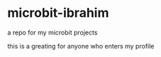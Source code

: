 # microbit-ibrahim
 a repo for my microbit projects

this is a greating for anyone who enters my profile
